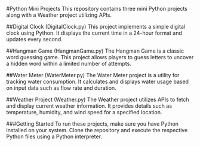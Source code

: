 #Python Mini Projects
This repository contains three mini Python projects along with a Weather project utilizing APIs.

##Digital Clock (DigitalClock.py)
This project implements a simple digital clock using Python. It displays the current time in a 24-hour format and updates every second.

##Hangman Game (HangmanGame.py)
The Hangman Game is a classic word guessing game. This project allows players to guess letters to uncover a hidden word within a limited number of attempts.

##Water Meter (WaterMeter.py)
The Water Meter project is a utility for tracking water consumption. It calculates and displays water usage based on input data such as flow rate and duration.

##Weather Project (Weather.py)
The Weather project utilizes APIs to fetch and display current weather information. It provides details such as temperature, humidity, and wind speed for a specified location.

###Getting Started
To run these projects, make sure you have Python installed on your system. Clone the repository and execute the respective Python files using a Python interpreter.
